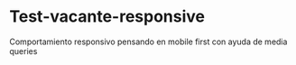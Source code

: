 # Test-vacante-responsive
Comportamiento responsivo pensando en mobile first con ayuda de media queries
